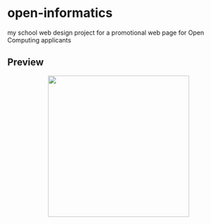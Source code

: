 # open-informatics
my school web design project for a promotional web page for Open Computing applicants

## Preview 
<p align="center"><img src="preview-web/ezgif.com-gif-maker.gif" width="320"/></p>

